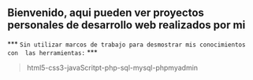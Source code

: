 ## Bienvenido, aqui pueden ver proyectos personales de desarrollo web realizados por mi 

  *** `Sin utilizar marcos de trabajo para desmostrar mis conocimientos con 
  las herramientas:` ***

> html5-css3-javaScritpt-php-sql-mysql-phpmyadmin
